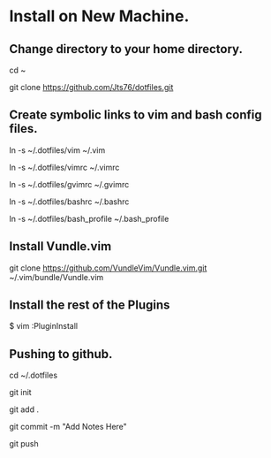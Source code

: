 Install on New Machine.
========================

Change directory to your home directory.
-----------------------------------------
cd ~

git clone https://github.com/Jts76/dotfiles.git

Create symbolic links to vim and bash config files.
---------------------------------------------------

ln -s ~/.dotfiles/vim ~/.vim

ln -s ~/.dotfiles/vimrc ~/.vimrc

ln -s ~/.dotfiles/gvimrc ~/.gvimrc

ln -s ~/.dotfiles/bashrc ~/.bashrc

ln -s ~/.dotfiles/bash_profile ~/.bash_profile

Install Vundle.vim
-------------------

git clone https://github.com/VundleVim/Vundle.vim.git ~/.vim/bundle/Vundle.vim

Install the rest of the Plugins
--------------------------------

$ vim
:PluginInstall

Pushing to github.
------------------

cd ~/.dotfiles

git init

git add .

git commit -m "Add Notes Here"

git push


